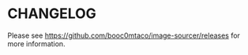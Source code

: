 # CHANGELOG

Please see <https://github.com/booc0mtaco/image-sourcer/releases> for more information.

